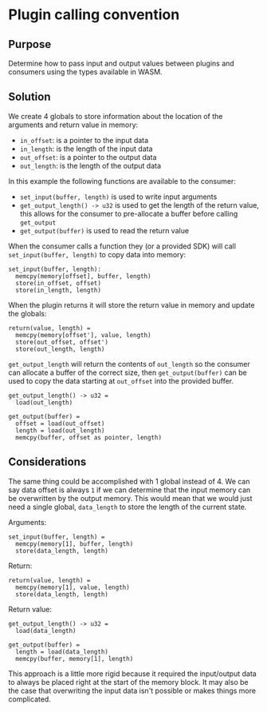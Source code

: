 #  Plugin calling convention

## Purpose

Determine how to pass input and output values between plugins and consumers using the types
available in WASM.

## Solution

We create 4 globals to store information about the location of the arguments and return value in memory:

- `in_offset`: is a pointer to the input data
- `in_length`: is the length of the input data
- `out_offset`: is a pointer to the output data
- `out_length`: is the length of the output data

In this example the following functions are available to the consumer:
  - `set_input(buffer, length)` is used to write input arguments
  - `get_output_length() -> u32` is used to get the length of the return value, this allows for the consumer to
    pre-allocate a buffer before calling `get_output`
  - `get_output(buffer)` is used to read the return value

When the consumer calls a function they (or a provided SDK) will call `set_input(buffer, length)` to copy data into
memory:

```
set_input(buffer, length):
  memcpy(memory[offset], buffer, length)
  store(in_offset, offset)
  store(in_length, length)
```

When the plugin returns it will store the return value in memory and update the globals:

```
return(value, length) =
  memcpy(memory[offset'], value, length)
  store(out_offset, offset')
  store(out_length, length)
```

`get_output_length` will return the contents of `out_length` so the consumer can allocate a buffer of the correct size,
then `get_output(buffer)` can be used to copy the data starting at `out_offset` into the provided buffer.

```
get_output_length() -> u32 =
  load(out_length)

get_output(buffer) =
  offset = load(out_offset)
  length = load(out_length)
  memcpy(buffer, offset as pointer, length)
```

## Considerations

The same thing could be accomplished with 1 global instead of 4. We can say data offset is always `1` if we can determine
that the input memory can be overwritten by the output memory. This would mean that we would just need a single global,
`data_length` to store the length of the current state.

Arguments:

```
set_input(buffer, length) =
  memcpy(memory[1], buffer, length)
  store(data_length, length)
```

Return:
```
return(value, length) =
  memcpy(memory[1], value, length)
  store(data_length, length)
```

Return value:

```
get_output_length() -> u32 =
  load(data_length)

get_output(buffer) =
  length = load(data_length)
  memcpy(buffer, memory[1], length)
```

This approach is a little more rigid because it required the input/output data to always be placed right at the start of the
memory block. It may also be the case that overwriting the input data isn't possible or makes things more complicated.
